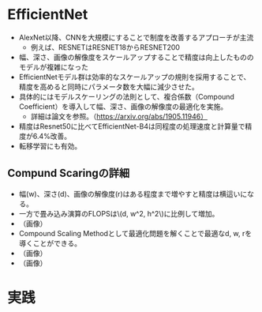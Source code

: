<script type="text/x-mathjax-config">MathJax.Hub.Config({tex2jax:{inlineMath:[['\$','\$'],['\\(','\\)']],processEscapes:true},CommonHTML: {matchFontHeight:false}});</script>
<script type="text/javascript" async src="https://cdnjs.cloudflare.com/ajax/libs/mathjax/2.7.1/MathJax.js?config=TeX-MML-AM_CHTML"></script>

# EfficientNet
- AlexNet以降、CNNを大規模にすることで制度を改善するアプローチが主流
  - 例えば、RESNETはRESNET18からRESNET200
- 幅、深さ、画像の解像度をスケールアップすることで精度は向上したもののモデルが複雑になった
- EfficientNetモデル群は効率的なスケールアップの規則を採用することで、精度を高めると同時にパラメータ数を大幅に減少させた。
- 具体的にはモデルスケーリングの法則として、複合係数（Compound Coefficient）を導入して幅、深さ、画像の解像度の最適化を実施。
  - 詳細は論文を参照。（https://arxiv.org/abs/1905.11946）
- 精度はResnet50に比べてEfficientNet-B4は同程度の処理速度と計算量で精度が6.4%改善。
- 転移学習にも有効。

## Compund Scaringの詳細
- 幅(w)、深さ(d)、画像の解像度(r)はある程度まで増やすと精度は横這いになる。
- 一方で畳み込み演算のFLOPSは\\\(d, w^2, h^2\\\)に比例して増加。
- （画像）
- Compound Scaling Methodとして最適化問題を解くことで最適なd, w, rを導くことができる。
- （画像）
- （画像）

# 実践